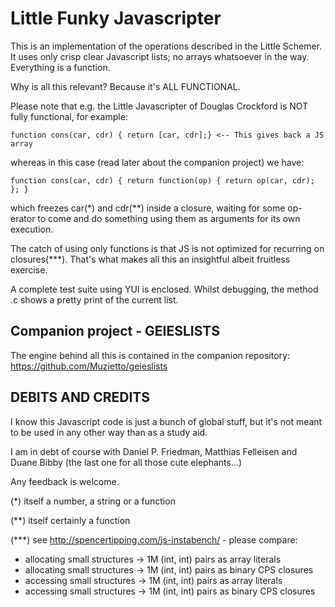 Little Funky Javascripter
=========================

This is an implementation of the operations described in the Little Schemer. It uses only
crisp clear Javascript lists; no arrays whatsoever in the way. Everything is a function.

Why is all this relevant? Because it's ALL FUNCTIONAL.

Please note that e.g. the Little Javascripter of Douglas Crockford is NOT fully functional, for example:

	function cons(car, cdr) { return [car, cdr];} <-- This gives back a JS array

whereas in this case (read later about the companion project) we have:

	function cons(car, cdr) { return function(op) { return op(car, cdr); }; }

which freezes car(*) and cdr(**) inside a closure,
waiting for some op-erator to come and do something using them as arguments for its own execution.

The catch of using only functions is that JS is not optimized for recurring on closures(***).
That's what makes all this an insightful albeit fruitless exercise.

A complete test suite using YUI is enclosed. Whilst debugging, the method <cons>.c shows a pretty print of the current list.

Companion project - GEIESLISTS
------------------------------
The engine behind all this is contained in the companion repository: https://github.com/Muzietto/geieslists


DEBITS AND CREDITS
------------------
I know this Javascript code is just a bunch of global stuff, but it's not meant to be used in any other way than as a study aid.

I am in debt of course with Daniel P. Friedman, Matthias Felleisen and Duane Bibby 
(the last one for all those cute elephants...)


Any feedback is welcome.

(*) itself a number, a string or a function

(**) itself certainly a function

(***) see http://spencertipping.com/js-instabench/ - please compare:
  - allocating small structures -> 1M (int, int) pairs as array literals
  - allocating small structures -> 1M (int, int) pairs as binary CPS closures
  - accessing small structures -> 1M (int, int) pairs as array literals
  - accessing small structures -> 1M (int, int) pairs as binary CPS closures
